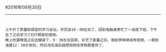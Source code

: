 #2016年09月30日
- - - - -
#
    上午开了质量和保密的学习会议。开完会10：00左右了，回到电脑桌旁忙了一会就下班。下午去了之后学习了EXT框架的使用。
    晚上吃罢晚饭之后去健身了，9：30左右回来，补充了能量之后，我给李辉继续改视频，一直到凌晨12：30才改完，然后洗完澡后就把视频往李辉那里传了。